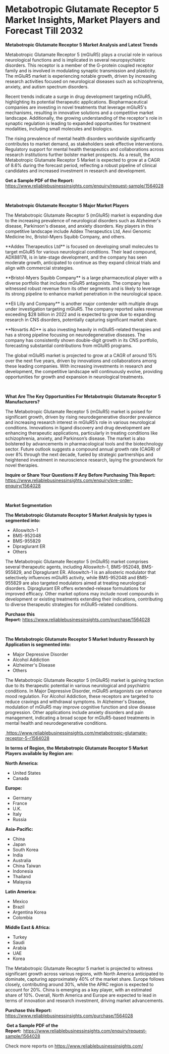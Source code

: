 <p><h1>Metabotropic Glutamate Receptor 5 Market Insights, Market Players and Forecast Till 2032</h1></p><p><strong>Metabotropic Glutamate Receptor 5 Market Analysis and Latest Trends</strong></p>
<p><p>Metabotropic Glutamate Receptor 5 (mGluR5) plays a crucial role in various neurological functions and is implicated in several neuropsychiatric disorders. This receptor is a member of the G-protein coupled receptor family and is involved in modulating synaptic transmission and plasticity. The mGluR5 market is experiencing notable growth, driven by increasing research activities focused on neurological diseases such as schizophrenia, anxiety, and autism spectrum disorders. </p><p>Recent trends indicate a surge in drug development targeting mGluR5, highlighting its potential therapeutic applications. Biopharmaceutical companies are investing in novel treatments that leverage mGluR5's mechanisms, resulting in innovative solutions and a competitive market landscape. Additionally, the growing understanding of the receptor's role in synaptic regulation is leading to expanded opportunities for treatment modalities, including small molecules and biologics.</p><p>The rising prevalence of mental health disorders worldwide significantly contributes to market demand, as stakeholders seek effective interventions. Regulatory support for mental health therapeutics and collaborations across research institutions further bolster market prospects. As a result, the Metabotropic Glutamate Receptor 5 Market is expected to grow at a CAGR of 8.6% during the forecast period, reflecting a robust pipeline of clinical candidates and increased investment in research and development.</p></p>
<p><strong>Get a Sample PDF of the Report:&nbsp;</strong> <a href="https://www.reliablebusinessinsights.com/enquiry/request-sample/1564028?utm_campaign=3256&utm_medium=2&utm_source=Github&utm_content=ia&utm_term=08032025&utm_id=metabotropic-glutamate-receptor-5">https://www.reliablebusinessinsights.com/enquiry/request-sample/1564028</a></p>
<p>&nbsp;</p>
<p><strong>Metabotropic Glutamate Receptor 5 Major Market Players</strong></p>
<p><p>The Metabotropic Glutamate Receptor 5 (mGluR5) market is expanding due to the increasing prevalence of neurological disorders such as Alzheimer's disease, Parkinson's disease, and anxiety disorders. Key players in this competitive landscape include Addex Therapeutics Ltd, Aevi Genomic Medicine Inc, Bristol-Myers Squibb Company, and others.</p><p>**Addex Therapeutics Ltd** is focused on developing small molecules to target mGluR5 for various neurological conditions. Their lead compound, ADX88178, is in late-stage development, and the company has seen moderate growth, anticipated to continue as they expand clinical trials and align with commercial strategies. </p><p>**Bristol-Myers Squibb Company** is a large pharmaceutical player with a diverse portfolio that includes mGluR5 antagonists. The company has witnessed robust revenue from its other segments and is likely to leverage its strong pipeline to enhance market penetration in the neurological space.</p><p>**Eli Lilly and Company** is another major contender with multiple drugs under investigation targeting mGluR5. The company reported sales revenue exceeding $28 billion in 2022 and is expected to grow due to expanding research in CNS disorders, potentially capturing significant market share.</p><p>**Novartis AG** is also investing heavily in mGluR5-related therapies and has a strong pipeline focusing on neurodegenerative diseases. The company has consistently shown double-digit growth in its CNS portfolio, forecasting substantial contributions from mGluR5 programs.</p><p>The global mGluR5 market is projected to grow at a CAGR of around 15% over the next five years, driven by innovations and collaborations among these leading companies. With increasing investments in research and development, the competitive landscape will continuously evolve, providing opportunities for growth and expansion in neurological treatments.</p></p>
<p>&nbsp;</p>
<p><strong>What Are The Key Opportunities For Metabotropic Glutamate Receptor 5 Manufacturers?</strong></p>
<p><p>The Metabotropic Glutamate Receptor 5 (mGluR5) market is poised for significant growth, driven by rising neurodegenerative disorder prevalence and increasing research interest in mGluR5’s role in various neurological conditions. Innovations in ligand discovery and drug development are enhancing therapeutic applications, particularly in treating conditions like schizophrenia, anxiety, and Parkinson’s disease. The market is also bolstered by advancements in pharmacological tools and the biotechnology sector. Future outlook suggests a compound annual growth rate (CAGR) of over 8% through the next decade, fueled by strategic partnerships and heightened investment in neuroscience research, laying the groundwork for novel therapies.</p></p>
<p><strong>Inquire or Share Your Questions If Any Before Purchasing This Report:</strong> <a href="https://www.reliablebusinessinsights.com/enquiry/pre-order-enquiry/1564028?utm_campaign=3256&utm_medium=2&utm_source=Github&utm_content=ia&utm_term=08032025&utm_id=metabotropic-glutamate-receptor-5">https://www.reliablebusinessinsights.com/enquiry/pre-order-enquiry/1564028</a></p>
<p>&nbsp;</p>
<p><strong>Market Segmentation</strong></p>
<p><strong>The Metabotropic Glutamate Receptor 5 Market Analysis by types is segmented into:</strong></p>
<p><ul><li>Alloswitch-1</li><li>BMS-952048</li><li>BMS-955829</li><li>Dipraglurant ER</li><li>Others</li></ul></p>
<p><p>The Metabotropic Glutamate Receptor 5 (mGluR5) market comprises several therapeutic agents, including Alloswitch-1, BMS-952048, BMS-955829, and Dipraglurant ER. Alloswitch-1 is an allosteric modulator that selectively influences mGluR5 activity, while BMS-952048 and BMS-955829 are also targeted modulators aimed at treating neurological disorders. Dipraglurant ER offers extended-release formulations for improved efficacy. Other market options may include novel compounds in development or existing treatments extending their indications, contributing to diverse therapeutic strategies for mGluR5-related conditions.</p></p>
<p><strong>Purchase this Report:&nbsp;</strong><a href="https://www.reliablebusinessinsights.com/purchase/1564028?utm_campaign=3256&utm_medium=2&utm_source=Github&utm_content=ia&utm_term=08032025&utm_id=metabotropic-glutamate-receptor-5">https://www.reliablebusinessinsights.com/purchase/1564028</a></p>
<p>&nbsp;</p>
<p><strong>The Metabotropic Glutamate Receptor 5 Market Industry Research by Application is segmented into:</strong></p>
<p><ul><li>Major Depressive Disorder</li><li>Alcohol Addiction</li><li>Alzheimer's Disease</li><li>Others</li></ul></p>
<p><p>The Metabotropic Glutamate Receptor 5 (mGluR5) market is gaining traction due to its therapeutic potential in various neurological and psychiatric conditions. In Major Depressive Disorder, mGluR5 antagonists can enhance mood regulation. For Alcohol Addiction, these receptors are targeted to reduce cravings and withdrawal symptoms. In Alzheimer's Disease, modulation of mGluR5 may improve cognitive function and slow disease progression. Other applications include anxiety disorders and pain management, indicating a broad scope for mGluR5-based treatments in mental health and neurodegenerative conditions.</p></p>
<p><a href="https://www.reliablebusinessinsights.com/metabotropic-glutamate-receptor-5-r1564028?utm_campaign=3256&utm_medium=2&utm_source=Github&utm_content=ia&utm_term=08032025&utm_id=metabotropic-glutamate-receptor-5">&nbsp;https://www.reliablebusinessinsights.com/metabotropic-glutamate-receptor-5-r1564028</a></p>
<p><strong>In terms of Region, the Metabotropic Glutamate Receptor 5 Market Players available by Region are:</strong></p>
<p>
    <p> <strong> North America: </strong>
        <ul>
            <li>United States</li>
            <li>Canada</li>
        </ul>
        </p> 
    <p> <strong> Europe: </strong>
        <ul>
            <li>Germany</li>
            <li>France</li>
            <li>U.K.</li>
            <li>Italy</li>
            <li>Russia</li>
        </ul>
        </p> 
    <p> <strong> Asia-Pacific: </strong>
        <ul>
            <li>China</li>
            <li>Japan</li>
            <li>South Korea</li>
            <li>India</li>
            <li>Australia</li>
            <li>China Taiwan</li>
            <li>Indonesia</li>
            <li>Thailand</li>
            <li>Malaysia</li>
        </ul>
        </p> 
    <p> <strong> Latin America: </strong>
        <ul>
            <li>Mexico</li>
            <li>Brazil</li>
            <li>Argentina Korea</li>
            <li>Colombia</li>
        </ul>
        </p> 
    <p> <strong> Middle East & Africa: </strong>
        <ul>
            <li>Turkey</li>
            <li>Saudi</li>
            <li>Arabia</li>
            <li>UAE</li>
            <li>Korea</li>
        </ul>
    </p>
    </p>
<p><p>The Metabotropic Glutamate Receptor 5 market is projected to witness significant growth across various regions, with North America anticipated to dominate, capturing approximately 40% of the market share. Europe follows closely, contributing around 30%, while the APAC region is expected to account for 20%. China is emerging as a key player, with an estimated share of 10%. Overall, North America and Europe are expected to lead in terms of innovation and research investment, driving market advancements.</p></p>
<p><strong>Purchase this Report: </strong><a href="https://www.reliablebusinessinsights.com/purchase/1564028?utm_campaign=3256&utm_medium=2&utm_source=Github&utm_content=ia&utm_term=08032025&utm_id=metabotropic-glutamate-receptor-5">https://www.reliablebusinessinsights.com/purchase/1564028</a></p>
<p>&nbsp;<strong>Get a Sample PDF of the Report:&nbsp;&nbsp;</strong><a href="https://www.reliablebusinessinsights.com/enquiry/request-sample/1564028?utm_campaign=3256&utm_medium=2&utm_source=Github&utm_content=ia&utm_term=08032025&utm_id=metabotropic-glutamate-receptor-5">https://www.reliablebusinessinsights.com/enquiry/request-sample/1564028</a></p>
<p><strong></strong></p>
<p>Check more reports on <a href="https://www.reliablebusinessinsights.com/?utm_campaign=3256&utm_medium=2&utm_source=Github&utm_content=ia&utm_term=08032025&utm_id=metabotropic-glutamate-receptor-5">https://www.reliablebusinessinsights.com/</a></p>